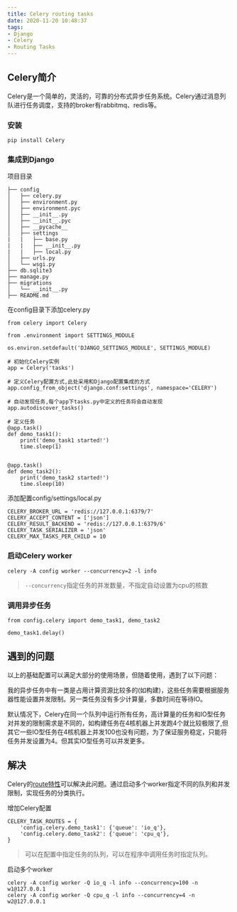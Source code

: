 ```yaml
---
title: Celery routing tasks
date: 2020-11-20 10:48:37
tags:
- Django
- Celery
- Routing Tasks
---
```


## Celery简介
Celery是一个简单的，灵活的，可靠的分布式异步任务系统。Celery通过消息列队进行任务调度，支持的broker有rabbitmq、redis等。

### 安装
```
pip install Celery
```

### 集成到Django
项目目录
```
├── config
│   ├── celery.py
│   ├── environment.py
│   ├── environment.pyc
│   ├── __init__.py
│   ├── __init__.pyc
│   ├── __pycache__
│   ├── settings
|   |   ├── base.py
|   |   ├── __init__.py
|   |   ├── local.py
│   ├── urls.py
│   └── wsgi.py
├── db.sqlite3
├── manage.py
├── migrations
│   └── __init__.py
├── README.md

```

在config目录下添加celery.py
```
from celery import Celery

from .environment import SETTINGS_MODULE

os.environ.setdefault('DJANGO_SETTINGS_MODULE', SETTINGS_MODULE)

# 初始化Celery实例
app = Celery('tasks')

# 定义Celery配置方式,此处采用和Django配置集成的方式
app.config_from_object('django.conf:settings', namespace='CELERY')

# 自动发现任务,每个app下tasks.py中定义的任务将会自动发现
app.autodiscover_tasks()

# 定义任务
@app.task()
def demo_task1():
    print('demo_task1 started!')
    time.sleep(1)


@app.task()
def demo_task2():
    print('demo_task2 started!')
    time.sleep(10)

```

添加配置config/settings/local.py
```
CELERY_BROKER_URL = 'redis://127.0.0.1:6379/7'
CELERY_ACCEPT_CONTENT = ['json']
CELERY_RESULT_BACKEND = 'redis://127.0.0.1:6379/6'
CELERY_TASK_SERIALIZER = 'json'
CELERY_MAX_TASKS_PER_CHILD = 10
```
### 启动Celery worker
```
celery -A config worker --concurrency=2 -l info
```
>`--concurrency`指定任务的并发数量，不指定自动设置为cpu的核数

### 调用异步任务
```
from config.celery import demo_task1, demo_task2

demo_task1.delay()
```

## 遇到的问题
以上的基础配置可以满足大部分的使用场景，但随着使用，遇到了以下问题：

我的异步任务中有一类是占用计算资源比较多的(如构建)，这些任务需要根据服务器性能设置并发限制。另一类任务没有多少计算量，多数时间在等待IO。

默认情况下，Celery在同一个队列中运行所有任务，高计算量的任务和IO型任务对并发的限制需求是不同的，如构建任务在4核机器上并发跑4个就比较极限了,但其它一些IO型任务在4核机器上并发100也没有问题，为了保证服务稳定，只能将任务并发设置为4。但其实IO型任务可以并发更多。
## 解决
Celery的[route特性](https://docs.celeryproject.org/en/stable/userguide/routing.html)可以解决此问题。通过启动多个worker指定不同的队列和并发限制，实现任务的分类执行。

增加Celery配置
```
CELERY_TASK_ROUTES = {
    'config.celery.demo_task1': {'queue': 'io_q'},
    'config.celery.demo_task2': {'queue': 'cpu_q'},
}
```
>可以在配置中指定任务的队列，可以在程序中调用任务时指定队列。

启动多个worker
```
celery -A config worker -Q io_q -l info --concurrency=100 -n w1@127.0.0.1
celery -A config worker -Q cpu_q -l info --concurrency=4 -n w2@127.0.0.1
```
